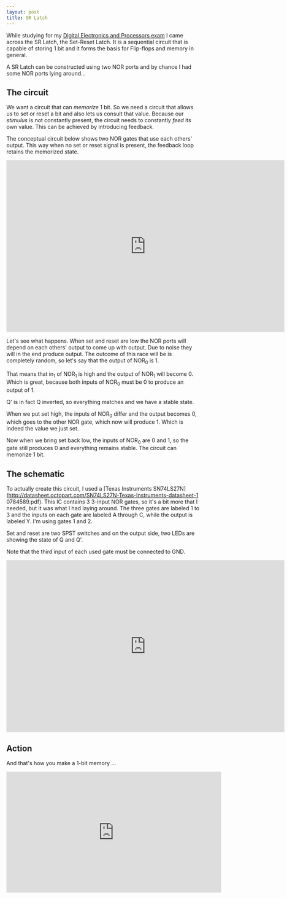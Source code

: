 ```yaml
---
layout: post
title: SR Latch
---
```


While studying for my [Digital Electronics and Processors
exam](http://onderwijsaanbod.kuleuven.be/syllabi/n/H01L1AN.htm) I came across
the SR Latch, the Set-Reset Latch. It is a sequential circuit that is capable
of storing 1 bit and it forms the basis for Flip-flops and memory in general.

A SR Latch can be constructed using two NOR ports and by chance I had some NOR
ports lying around...

## The circuit

We want a circuit that can _memorize_ 1 bit. So we need a circuit that allows
us to set or reset a bit and also lets us consult that value. Because our
_stimulus_ is not constantly present, the circuit needs to constantly _feed_
its own value. This can be achieved by introducing feedback.

The conceptual circuit below shows two NOR gates that use each others' output.
This way when no set or reset signal is present, the feedback loop retains the
memorized state.

<iframe width="725" height="448" src="http://123d.circuits.io/circuits/18974/embed#schematic" frameborder="0" marginwidth="0" marginheight="0" scrolling="no"></iframe>

Let's see what happens. When set and reset are low the NOR ports will depend on
each others' output to come up with output. Due to noise they will in the end
produce output. The outcome of this race will be is completely random, so let's
say that the output of NOR<sub>0</sub> is 1.

That means that in<sub>1</sub> of NOR<sub>1</sub> is high and the output of
NOR<sub>1</sub> will become 0. Which is great, because both inputs of
NOR<sub>0</sub> must be 0 to produce an output of 1.

Q' is in fact Q inverted, so everything matches and we have a stable state.

When we put set high, the inputs of NOR<sub>0</sub> differ and the output
becomes 0, which goes to the other NOR gate, which now will produce 1. Which is
indeed the value we just set.

Now when we bring set back low, the inputs of NOR<sub>0</sub> are 0 and 1, so
the gate still produces 0 and everything remains stable. The circuit can
memorize 1 bit.

## The schematic

To actually create this circuit, I used a [Texas Instruments
SN74LS27N](http://datasheet.octopart.com/SN74LS27N-Texas-Instruments-datasheet-1
0784589.pdf). This IC contains 3 3-input NOR gates, so it's a bit more that I
needed, but it was what I had laying around. The three gates are labeled 1 to 3
and the inputs on each gate are labeled A through C, while the output is
labeled Y. I'm using gates 1 and 2.

Set and reset are two SPST switches and on the output side, two LEDs are
showing the state of Q and Q'.

Note that the third input of each used gate must be connected to GND.

<iframe width="725" height="448" src="http://123d.circuits.io/circuits/18702/embed#schematic" frameborder="0" marginwidth="0" marginheight="0" scrolling="no"></iframe>

## Action

And that's how you make a 1-bit memory ...

<object width="560" height="315">
  <param name="movie" value="http://www.youtube.com/v/94OKqcIgU20?hl=en_US&amp;version=3&amp;rel=0"></param>
  <param name="allowFullScreen" value="true"></param>
  <param name="allowscriptaccess" value="always"></param>
  <embed src="http://www.youtube.com/v/94OKqcIgU20?hl=en_US&amp;version=3&amp;rel=0" 
         type="application/x-shockwave-flash" width="560" height="315"
         allowscriptaccess="always" allowfullscreen="true"></embed>
</object>

<br clear="both">
